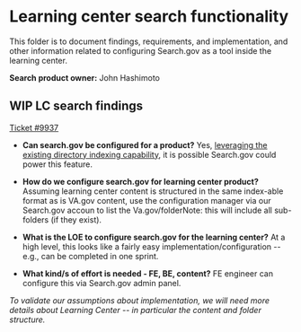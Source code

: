 
# Learning center search functionality

This folder is to document findings, requirements, and implementation, and other information related to configuring Search.gov as a tool inside the learning center. 

__Search product owner:__ John Hashimoto



## WIP LC search findings

[Ticket #9937](https://github.com/department-of-veterans-affairs/va.gov-team/issues/9937)

- **Can search.gov be configured for a product?**  Yes, [leveraging the existing directory indexing capability](https://search.gov/manual/domains.html), it is possible Search.gov could power this feature.

- **How do we configure search.gov for learning center product?**  Assuming learning center content is structured in the same index-able format as is VA.gov content, use the configuration manager via our Search.gov accoun to list the Va.gov/folderNote: this will include all sub-folders (if they exist).

- **What is the LOE to configure search.gov for the learning center?** At a high level, this looks like a fairly easy implementation/configuration -- e.g., can be completed in one sprint.

- **What kind/s of effort is needed - FE, BE, content?**   FE engineer can configure this via Search.gov admin panel.

_To validate our assumptions about implementation, we will need more details about Learning Center -- in particular the content and folder structure._

